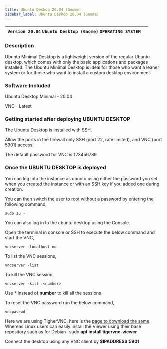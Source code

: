 ```yaml
---
title: Ubuntu Deskop 20.04 (Gnome)
sidebar_label: Ubuntu Deskop 20.04 (Gnome)
---
```


|**`Version 20.04` `Ubuntu Desktop (Gnome)` `OPERATING SYSTEM`**|  |
|------------------------------------------------------------------|--|

### Description

Ubuntu Minimal Desktop is a lightweight version of the regular Ubuntu desktop, which comes with only the basic applications and packages installed. The Ubuntu Minimal Desktop is ideal for those who want a leaner system or for those who want to install a custom desktop environment.

### Software Included

Ubuntu Desktop Minimal - 20.04

VNC - Latest

### Getting started after deploying UBUNTU DESKTOP

The Ubuntu Desktop is installed with SSH.

Allow the ports in the firewall only SSH (port 22, rate limited), and VNC (port 5901) access.

The default password for VNC is 123456789

### Once the UBUNTU DESKTOP is deployed

You can log into the instance as ubuntu using either the password you set when you created the instance or with an SSH key if you added one during creation.

You can then switch the user to root without a password by entering the following command,
~~~
sudo su -
~~~

You can also log in to the ubuntu desktop using the Console.

Open the terminal in console or SSH to execute the below command and start the VNC,
~~~
vncserver -localhost no 
~~~

To list the VNC sessions,
~~~
vncserver -list 
~~~

To kill the VNC session, 
~~~
vncserver -kill :<number>
~~~

Use * instead of **number** to kill all the sessions

To reset the VNC password run the below command,
~~~
vncpasswd
~~~

Here we are using TigherVNC, here is the [page to download the same](https://sourceforge.net/projects/tigervnc/files/stable/1.12.0/). Whereas Linux users can easily install the Viewer using their base repository such as for Debian- sudo **apt install tigervnc-viewer**

Connect the desktop using any VNC client by **$IPADDRESS:5901**
